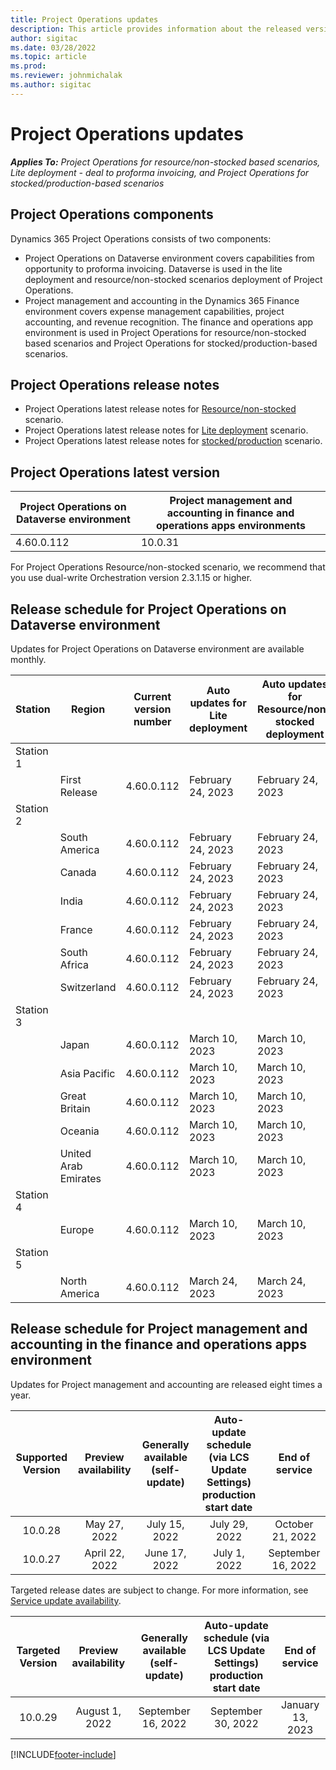 ```yaml
---
title: Project Operations updates
description: This article provides information about the released versions of Dynamics 365 Project Operations.
author: sigitac
ms.date: 03/28/2022
ms.topic: article
ms.prod:
ms.reviewer: johnmichalak
ms.author: sigitac
---
```


# Project Operations updates

_**Applies To:** Project Operations for resource/non-stocked based scenarios, Lite deployment - deal to proforma invoicing, and Project Operations for stocked/production-based scenarios_



## Project Operations components

Dynamics 365 Project Operations consists of two components:

- Project Operations on Dataverse environment covers capabilities from opportunity to proforma invoicing. Dataverse is used in the lite deployment and resource/non-stocked scenarios deployment of Project Operations.
- Project management and accounting in the Dynamics 365 Finance environment covers expense management capabilities, project accounting, and revenue recognition. The finance and operations app environment is used in Project Operations for resource/non-stocked based scenarios and Project Operations for stocked/production-based scenarios.

## Project Operations release notes
- Project Operations latest release notes for [Resource/non-stocked](whats-new-feb-2023-resource-based.md) scenario.
- Project Operations latest release notes for [Lite deployment](../pro/whats-new/whats-new-feb-2023-lite.md) scenario.
- Project Operations latest release notes for [stocked/production](../prod-pma/whats-new/whats-new-feb-2023-stocked.md) scenario.

## Project Operations latest version

| Project Operations on Dataverse environment | Project management and accounting in finance and operations apps environments | 
| --- | --- |
| 4.60.0.112 | 10.0.31 |

For Project Operations Resource/non-stocked scenario, we recommend that you use dual-write Orchestration version 2.3.1.15 or higher.

## Release schedule for Project Operations on Dataverse environment

Updates for Project Operations on Dataverse environment are available monthly. 

| Station | Region | Current version number | Auto updates for Lite deployment | Auto updates for Resource/non-stocked deployment | Next version number | Next version generally available |
|-----------|-----------------------|-----------------|--------------------|---------------------|---------------------|---------------------|
| Station 1 |   &nbsp;              |    &nbsp;       | &nbsp;             |      &nbsp;         |      &nbsp;         |      &nbsp;         |
|   &nbsp;  | First Release         |  4.60.0.112     | February 24, 2023  | February 24, 2023   | 4.61.0.65           | March 17, 2023      |
| Station 2 |   &nbsp;              |    &nbsp;       | &nbsp;             |      &nbsp;         |      &nbsp;         |      &nbsp;         |
|   &nbsp;  | South America         |  4.60.0.112     | February 24, 2023  | February 24, 2023   | 4.61.0.65           | March 17, 2023      |
|   &nbsp;  | Canada                |  4.60.0.112     | February 24, 2023  | February 24, 2023   | 4.61.0.65           | March 17, 2023      |
|   &nbsp;  | India                 |  4.60.0.112     | February 24, 2023  | February 24, 2023   | 4.61.0.65           | March 17, 2023      |
|   &nbsp;  | France                |  4.60.0.112     | February 24, 2023  | February 24, 2023   | 4.61.0.65           | March 17, 2023      |
|   &nbsp;  | South Africa          |  4.60.0.112     | February 24, 2023  | February 24, 2023   | 4.61.0.65           | March 17, 2023      |
|   &nbsp;  | Switzerland           |  4.60.0.112     | February 24, 2023  | February 24, 2023   | 4.61.0.65           | March 17, 2023      |
| Station 3 |      &nbsp;           |     &nbsp;      |     &nbsp;         |      &nbsp;         |      &nbsp;         |      &nbsp;         |
|   &nbsp;  | Japan                 |  4.60.0.112     | March 10, 2023     | March 10, 2023      | 4.61.0.65           | March 24, 2023      |
|   &nbsp;  | Asia Pacific          |  4.60.0.112     | March 10, 2023     | March 10, 2023      | 4.61.0.65           | March 24, 2023      |
|   &nbsp;  | Great Britain         |  4.60.0.112     | March 10, 2023     | March 10, 2023      | 4.61.0.65           | March 24, 2023      |
|   &nbsp;  | Oceania               |  4.60.0.112     | March 10, 2023     | March 10, 2023      | 4.61.0.65           | March 24, 2023      |
|   &nbsp;  | United Arab Emirates  |  4.60.0.112     | March 10, 2023     | March 10, 2023      | 4.61.0.65           | March 24, 2023      |
| Station 4 |     &nbsp;            |     &nbsp;      |     &nbsp;         |      &nbsp;         |      &nbsp;         |      &nbsp;         |
|   &nbsp;  | Europe                |  4.60.0.112     | March 10, 2023     | March 10, 2023      | 4.61.0.65           | March 31, 2023      |
| Station 5 |     &nbsp;            |     &nbsp;      |     &nbsp;         |      &nbsp;         |      &nbsp;         |      &nbsp;         |
|   &nbsp;  | North America         |  4.60.0.112     | March 24, 2023     | March 24, 2023      | 4.61.0.65           | April 7, 2023       |

## Release schedule for Project management and accounting in the finance and operations apps environment

Updates for Project management and accounting are released eight times a year.

|Supported Version| Preview availability | Generally available (self-update) | Auto-update schedule (via LCS Update Settings) production start date |   End of service   |
|:---------------:|:---------------------------:|:---------------------------------:|:--------------------------------------------------------------------:|:------------------:|
|     10.0.28     |      May 27, 2022           |        July 15, 2022              |                          July 29, 2022                               | October 21, 2022   |
|     10.0.27     |      April 22, 2022         |        June 17, 2022              |                          July 1, 2022                                | September 16, 2022 |

Targeted release dates are subject to change. For more information, see [Service update availability](/dynamics365/fin-ops-core/fin-ops/get-started/public-preview-releases?toc=%2fdynamics365%2ffinance%2ftoc.json).

|Targeted Version | Preview availability | Generally available (self-update) | Auto-update schedule (via LCS Update Settings) production start date |   End of service   |
|:---------------:|:---------------------------:|:---------------------------------:|:--------------------------------------------------------------------:|:------------------:|
|     10.0.29     |      August 1, 2022         |       September 16, 2022          |                        September 30, 2022                            | January 13, 2023   |

[!INCLUDE[footer-include](../includes/footer-banner.md)]
